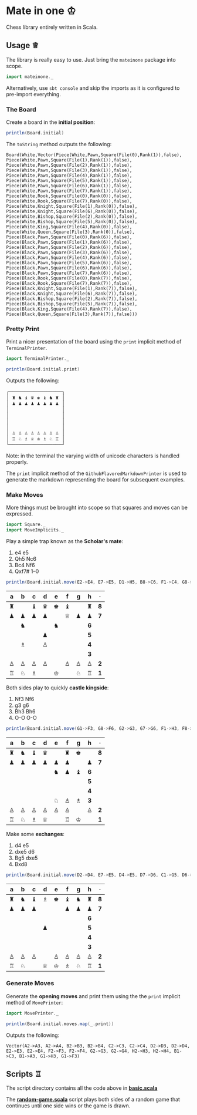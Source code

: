 Mate in one ♔
=============

Chess library entirely written in Scala.

Usage ♕
-------

The library is really easy to use. Just bring the `mateinone` package into scope.

```scala
import mateinone._
```

Alternatively, use `sbt console` and skip the imports as it is configured to pre-import everything.

### The Board

Create a board in the **initial position**:

```scala
println(Board.initial)
```

The `toString` method outputs the following:

    Board(White,Vector(Piece(White,Pawn,Square(File(0),Rank(1)),false), Piece(White,Pawn,Square(File(1),Rank(1)),false), Piece(White,Pawn,Square(File(2),Rank(1)),false), Piece(White,Pawn,Square(File(3),Rank(1)),false), Piece(White,Pawn,Square(File(4),Rank(1)),false), Piece(White,Pawn,Square(File(5),Rank(1)),false), Piece(White,Pawn,Square(File(6),Rank(1)),false), Piece(White,Pawn,Square(File(7),Rank(1)),false), Piece(White,Rook,Square(File(0),Rank(0)),false), Piece(White,Rook,Square(File(7),Rank(0)),false), Piece(White,Knight,Square(File(1),Rank(0)),false), Piece(White,Knight,Square(File(6),Rank(0)),false), Piece(White,Bishop,Square(File(2),Rank(0)),false), Piece(White,Bishop,Square(File(5),Rank(0)),false), Piece(White,King,Square(File(4),Rank(0)),false), Piece(White,Queen,Square(File(3),Rank(0)),false), Piece(Black,Pawn,Square(File(0),Rank(6)),false), Piece(Black,Pawn,Square(File(1),Rank(6)),false), Piece(Black,Pawn,Square(File(2),Rank(6)),false), Piece(Black,Pawn,Square(File(3),Rank(6)),false), Piece(Black,Pawn,Square(File(4),Rank(6)),false), Piece(Black,Pawn,Square(File(5),Rank(6)),false), Piece(Black,Pawn,Square(File(6),Rank(6)),false), Piece(Black,Pawn,Square(File(7),Rank(6)),false), Piece(Black,Rook,Square(File(0),Rank(7)),false), Piece(Black,Rook,Square(File(7),Rank(7)),false), Piece(Black,Knight,Square(File(1),Rank(7)),false), Piece(Black,Knight,Square(File(6),Rank(7)),false), Piece(Black,Bishop,Square(File(2),Rank(7)),false), Piece(Black,Bishop,Square(File(5),Rank(7)),false), Piece(Black,King,Square(File(4),Rank(7)),false), Piece(Black,Queen,Square(File(3),Rank(7)),false)))

### Pretty Print

Print a nicer presentation of the board using the `print` implicit method of `TerminalPrinter`.

```scala
import TerminalPrinter._

println(Board.initial.print)
```

Outputs the following:

<pre>
┌─────────────────┐
│ ♜ ♞ ♝ ♛ ♚ ♝ ♞ ♜ │
│ ♟ ♟ ♟ ♟ ♟ ♟ ♟ ♟ │
│                 │
│                 │
│                 │
│                 │
│ ♙ ♙ ♙ ♙ ♙ ♙ ♙ ♙ │
│ ♖ ♘ ♗ ♕ ♔ ♗ ♘ ♖ │
└─────────────────┘
</pre>

Note: in the terminal the varying width of unicode characters is handled properly.

The `print` implicit method of the `GithubFlavoredMarkdownPrinter` is used to generate the markdown representing the board for subsequent examples.

### Make Moves

More things must be brought into scope so that squares and moves can be expressed.

```scala
import Square._
import MoveImplicits._
```

Play a simple trap known as the **Scholar's mate**:

1. e4 e5
2. Qh5 Nc6
3. Bc4 Nf6
4. Qxf7# 1–0

```scala
println(Board.initial.move(E2->E4, E7->E5, D1->H5, B8->C6, F1->C4, G8->F6, H5->F7).get.print)
```

 a | b | c | d | e | f | g | h | ∙
:-:|:-:|:-:|:-:|:-:|:-:|:-:|:-:|:-:
 ♜ |   | ♝ | ♛ | ♚ | ♝ |   | ♜ | **8**
 ♟ | ♟ | ♟ | ♟ |   | ♕ | ♟ | ♟ | **7**
   |   | ♞ |   |   | ♞ |   |   | **6**
   |   |   |   | ♟ |   |   |   | **5**
   |   | ♗ |   | ♙ |   |   |   | **4**
   |   |   |   |   |   |   |   | **3**
 ♙ | ♙ | ♙ | ♙ |   | ♙ | ♙ | ♙ | **2**
 ♖ | ♘ | ♗ |   | ♔ |   | ♘ | ♖ | **1**

Both sides play to quickly **castle kingside**:

1. Nf3 Nf6
2. g3 g6
3. Bh3 Bh6
4. O-O O-O

```scala
println(Board.initial.move(G1->F3, G8->F6, G2->G3, G7->G6, F1->H3, F8->H6, `O-O`, `O-O`).get.print)
```

 a | b | c | d | e | f | g | h | ∙
:-:|:-:|:-:|:-:|:-:|:-:|:-:|:-:|:-:
 ♜ | ♞ | ♝ | ♛ |   | ♜ | ♚ |   | **8**
 ♟ | ♟ | ♟ | ♟ | ♟ | ♟ |   | ♟ | **7**
   |   |   |   |   | ♞ | ♟ | ♝ | **6**
   |   |   |   |   |   |   |   | **5**
   |   |   |   |   |   |   |   | **4**
   |   |   |   |   | ♘ | ♙ | ♗ | **3**
 ♙ | ♙ | ♙ | ♙ | ♙ | ♙ |   | ♙ | **2**
 ♖ | ♘ | ♗ | ♕ |   | ♖ | ♔ |   | **1**

Make some **exchanges**:

1. d4 e5
2. dxe5 d6
3. Bg5 dxe5
4. Bxd8

```scala
println(Board.initial.move(D2->D4, E7->E5, D4->E5, D7->D6, C1->G5, D6->E5, G5->D8).get.print)
```

 a | b | c | d | e | f | g | h | ∙
:-:|:-:|:-:|:-:|:-:|:-:|:-:|:-:|:-:
 ♜ | ♞ | ♝ | ♗ | ♚ | ♝ | ♞ | ♜ | **8**
 ♟ | ♟ | ♟ |   |   | ♟ | ♟ | ♟ | **7**
   |   |   |   |   |   |   |   | **6**
   |   |   |   | ♟ |   |   |   | **5**
   |   |   |   |   |   |   |   | **4**
   |   |   |   |   |   |   |   | **3**
 ♙ | ♙ | ♙ |   | ♙ | ♙ | ♙ | ♙ | **2**
 ♖ | ♘ |   | ♕ | ♔ | ♗ | ♘ | ♖ | **1**

### Generate Moves

Generate the **opening moves** and print them using the  the `print` implicit method of `MovePrinter`:

```scala
import MovePrinter._

println(Board.initial.moves.map(_.print))
```

Outputs the following:

    Vector(A2->A3, A2->A4, B2->B3, B2->B4, C2->C3, C2->C4, D2->D3, D2->D4, E2->E3, E2->E4, F2->F3, F2->F4, G2->G3, G2->G4, H2->H3, H2->H4, B1->C3, B1->A3, G1->H3, G1->F3)

Scripts ♖
---------

The script directory contains all the code above in **[basic.scala](script/basic.scala)**

The **[random-game.scala](script/random-game.scala)** script plays both sides of a random game that continues until one side wins or the game is drawn.
